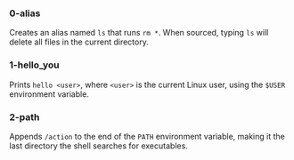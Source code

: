 ### 0-alias
Creates an alias named `ls` that runs `rm *`. When sourced, typing `ls` will delete all files in the current directory.
### 1-hello_you
Prints `hello <user>`, where `<user>` is the current Linux user, using the `$USER` environment variable.
### 2-path
Appends `/action` to the end of the `PATH` environment variable, making it the last directory the shell searches for executables.
